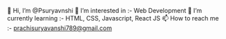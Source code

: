 👋 Hi, I’m @Psuryavnshi
👀 I’m interested in :- Web Development
🌱 I’m currently learning :- HTML, CSS, Javascript, React JS
📫 How to reach me :- prachisuryavanshi789@gmail.com


<!---
Psuryavnshi/Psuryavnshi is a ✨ special ✨ repository because its `README.md` (this file) appears on your GitHub profile.
You can click the Preview link to take a look at your changes.
--->
